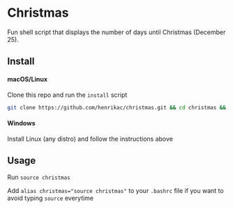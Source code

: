 # Christmas

Fun shell script that displays the number of days until Christmas (December 25).

## Install

#### macOS/Linux

Clone this repo and run the `install` script

```sh
git clone https://github.com/henrikac/christmas.git && cd christmas && bash install
```

#### Windows

Install Linux (any distro) and follow the instructions above

## Usage

Run `source christmas`  

Add `alias christmas="source christmas"` to your `.bashrc` file if you want to avoid typing `source` everytime
